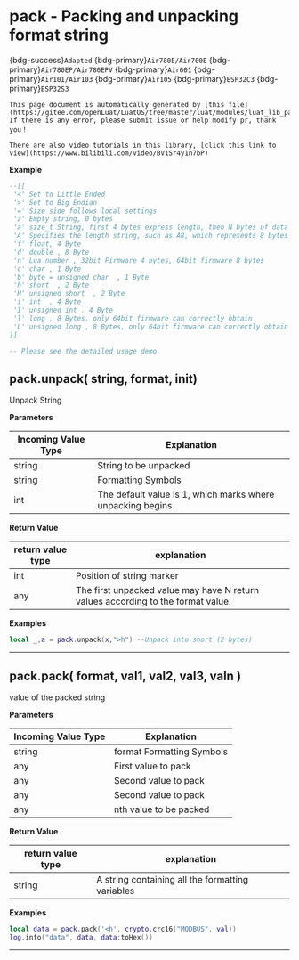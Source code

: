 # pack - Packing and unpacking format string

{bdg-success}`Adapted` {bdg-primary}`Air780E/Air700E` {bdg-primary}`Air780EP/Air780EPV` {bdg-primary}`Air601` {bdg-primary}`Air101/Air103` {bdg-primary}`Air105` {bdg-primary}`ESP32C3` {bdg-primary}`ESP32S3`

```{note}
This page document is automatically generated by [this file](https://gitee.com/openLuat/LuatOS/tree/master/luat/modules/luat_lib_pack.c). If there is any error, please submit issue or help modify pr, thank you！
```

```{tip}
There are also video tutorials in this library, [click this link to view](https://www.bilibili.com/video/BV1Sr4y1n7bP)
```

**Example**

```lua
--[[
 '<' Set to Little Ended 
 '>' Set to Big Endian 
 '=' Size side follows local settings 
 'z' Empty string, 0 bytes
 'a' size_t String, first 4 bytes express length, then N bytes of data
 'A' Specifies the length string, such as A8, which represents 8 bytes of data.
 'f' float, 4 Byte
 'd' double , 8 Byte
 'n' Lua number , 32bit Firmware 4 bytes, 64bit firmware 8 bytes
 'c' char , 1 Byte
 'b' byte = unsigned char  , 1 Byte
 'h' short  , 2 Byte
 'H' unsigned short  , 2 Byte
 'i' int  , 4 Byte
 'I' unsigned int , 4 Byte
 'l' long , 8 Bytes, only 64bit firmware can correctly obtain
 'L' unsigned long , 8 Bytes, only 64bit firmware can correctly obtain
]]

-- Please see the detailed usage demo

```

## pack.unpack( string, format, init)



Unpack String

**Parameters**

|Incoming Value Type | Explanation|
|-|-|
|string|String to be unpacked|
|string|Formatting Symbols|
|int|The default value is 1, which marks where unpacking begins|

**Return Value**

|return value type | explanation|
|-|-|
|int|Position of string marker|
|any|The first unpacked value may have N return values according to the format value.|

**Examples**

```lua
local _,a = pack.unpack(x,">h") --Unpack into short (2 bytes)

```

---

## pack.pack( format, val1, val2, val3, valn )



value of the packed string

**Parameters**

|Incoming Value Type | Explanation|
|-|-|
|string|format Formatting Symbols|
|any|First value to pack|
|any|Second value to pack|
|any|Second value to pack|
|any|nth value to be packed|

**Return Value**

|return value type | explanation|
|-|-|
|string|A string containing all the formatting variables|

**Examples**

```lua
local data = pack.pack('<h', crypto.crc16("MODBUS", val))
log.info("data", data, data:toHex())

```

---

